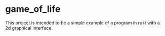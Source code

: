 # game_of_life
This project is intended to be a simple example of a program in rust with a 2d graphical interface.
